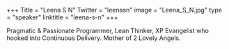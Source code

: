 +++
Title = "Leena S N"
Twitter = "leenasn"
image = "Leena_S_N.jpg"
type = "speaker"
linktitle = "leena-s-n"
+++

Pragmatic & Passionate Programmer, Lean Thinker, XP Evangelist who hooked into Continuous Delivery. Mother of 2 Lovely Angels.
